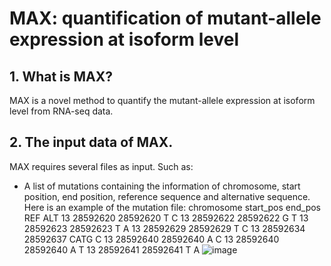 # MAX: quantification of mutant-allele expression at isoform level

## 1. What is MAX?
MAX is a novel method to quantify the mutant-allele expression at isoform level from RNA-seq data. 

## 2. The input data of MAX.
MAX requires several files as input. Such as:
- A list of mutations containing the information of chromosome, start position, end position, reference sequence and alternative sequence. Here is an example of the mutation file:
  chromosome	start_pos	end_pos	REF	ALT
13	28592620	28592620	T	C
13	28592622	28592622	G	T
13	28592623	28592623	T	A
13	28592629	28592629	T	C
13	28592634	28592637	CATG	C
13	28592640	28592640	A	C
13	28592640	28592640	A	T
13	28592641	28592641	T	A
![image](https://user-images.githubusercontent.com/40486459/110201401-286c9980-7e63-11eb-8957-211d678a2a56.png)

